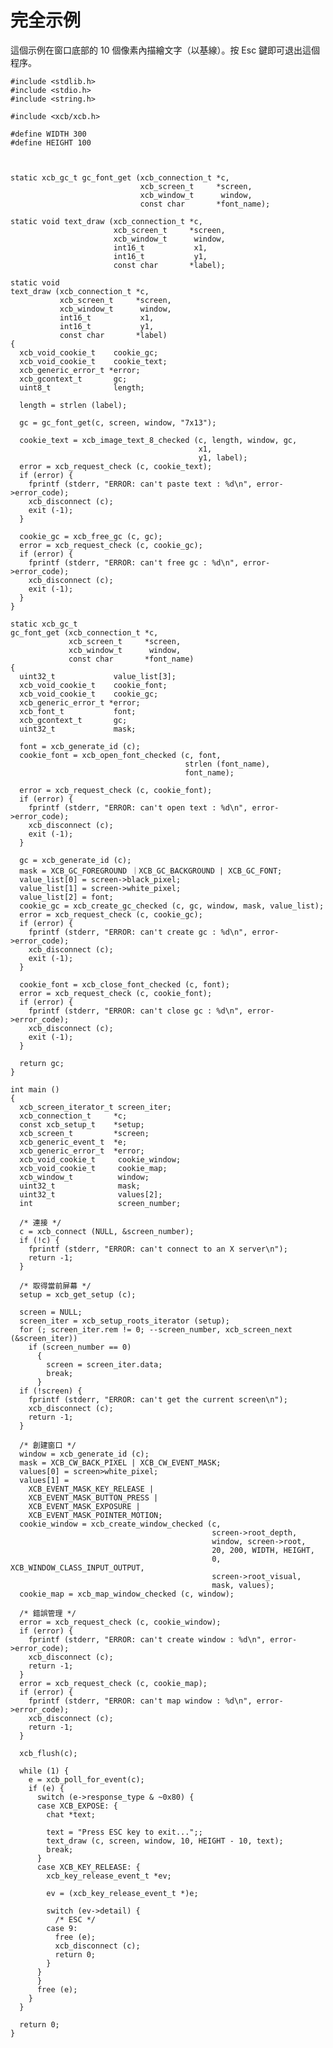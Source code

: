 完全示例
===

這個示例在窗口底部的 10 個像素內描繪文字（以基線）。按 Esc 鍵即可退出這個程序。

    #include <stdlib.h>
    #include <stdio.h>
    #include <string.h>

    #include <xcb/xcb.h>

    #define WIDTH 300
    #define HEIGHT 100


    
    static xcb_gc_t gc_font_get (xcb_connection_t *c,
                                 xcb_screen_t     *screen,
                                 xcb_window_t      window,
                                 const char       *font_name);

    static void text_draw (xcb_connection_t *c,
                           xcb_screen_t     *screen,
                           xcb_window_t      window,
                           int16_t           x1,
                           int16_t           y1,
                           const char       *label);

    static void
    text_draw (xcb_connection_t *c,
               xcb_screen_t     *screen,
               xcb_window_t      window,
               int16_t           x1,
               int16_t           y1,
               const char       *label)
    {
      xcb_void_cookie_t    cookie_gc;
      xcb_void_cookie_t    cookie_text;
      xcb_generic_error_t *error;
      xcb_gcontext_t       gc;
      uint8_t              length;

      length = strlen (label);

      gc = gc_font_get(c, screen, window, "7x13");

      cookie_text = xcb_image_text_8_checked (c, length, window, gc,
                                              x1,
                                              y1, label);
      error = xcb_request_check (c, cookie_text);
      if (error) {
        fprintf (stderr, "ERROR: can't paste text : %d\n", error->error_code);
        xcb_disconnect (c);
        exit (-1);
      }

      cookie_gc = xcb_free_gc (c, gc);
      error = xcb_request_check (c, cookie_gc);
      if (error) {
        fprintf (stderr, "ERROR: can't free gc : %d\n", error->error_code);
        xcb_disconnect (c);
        exit (-1);
      }
    }

    static xcb_gc_t
    gc_font_get (xcb_connection_t *c,
                 xcb_screen_t     *screen,
                 xcb_window_t      window,
                 const char       *font_name)
    {
      uint32_t             value_list[3];
      xcb_void_cookie_t    cookie_font;
      xcb_void_cookie_t    cookie_gc;
      xcb_generic_error_t *error;
      xcb_font_t           font;
      xcb_gcontext_t       gc;
      uint32_t             mask;

      font = xcb_generate_id (c);
      cookie_font = xcb_open_font_checked (c, font,
                                           strlen (font_name),
                                           font_name);

      error = xcb_request_check (c, cookie_font);
      if (error) {
        fprintf (stderr, "ERROR: can't open text : %d\n", error->error_code);
        xcb_disconnect (c);
        exit (-1);
      }

      gc = xcb_generate_id (c);
      mask = XCB_GC_FOREGROUND ｜XCB_GC_BACKGROUND | XCB_GC_FONT;
      value_list[0] = screen->black_pixel;
      value_list[1] = screen->white_pixel;
      value_list[2] = font;
      cookie_gc = xcb_create_gc_checked (c, gc, window, mask, value_list);
      error = xcb_request_check (c, cookie_gc);
      if (error) {
        fprintf (stderr, "ERROR: can't create gc : %d\n", error->error_code);
        xcb_disconnect (c);
        exit (-1);
      }

      cookie_font = xcb_close_font_checked (c, font);
      error = xcb_request_check (c, cookie_font);
      if (error) {
        fprintf (stderr, "ERROR: can't close gc : %d\n", error->error_code);
        xcb_disconnect (c);
        exit (-1);
      }

      return gc;
    }

    int main ()
    {
      xcb_screen_iterator_t screen_iter;
      xcb_connection_t     *c;
      const xcb_setup_t    *setup;
      xcb_screen_t         *screen;
      xcb_generic_event_t  *e;
      xcb_generic_error_t  *error;
      xcb_void_cookie_t     cookie_window;
      xcb_void_cookie_t     cookie_map;
      xcb_window_t          window;
      uint32_t              mask;
      uint32_t              values[2];
      int                   screen_number;

      /* 連接 */
      c = xcb_connect (NULL, &screen_number);
      if (!c) {
        fprintf (stderr, "ERROR: can't connect to an X server\n");
        return -1;
      }

      /* 取得當前屏幕 */
      setup = xcb_get_setup (c);

      screen = NULL;
      screen_iter = xcb_setup_roots_iterator (setup);
      for (; screen_iter.rem != 0; --screen_number, xcb_screen_next (&screen_iter))
        if (screen_number == 0)
          {
            screen = screen_iter.data;
            break;
          }
      if (!screen) {
        fprintf (stderr, "ERROR: can't get the current screen\n");
        xcb_disconnect (c);
        return -1;
      }

      /* 創建窗口 */
      window = xcb_generate_id (c);
      mask = XCB_CW_BACK_PIXEL | XCB_CW_EVENT_MASK;
      values[0] = screen>white_pixel;
      values[1] =
        XCB_EVENT_MASK_KEY_RELEASE |
        XCB_EVENT_MASK_BUTTON_PRESS |
        XCB_EVENT_MASK_EXPOSURE |
        XCB_EVENT_MASK_POINTER_MOTION;
      cookie_window = xcb_create_window_checked (c,
                                                 screen->root_depth,
                                                 window, screen->root,
                                                 20, 200, WIDTH, HEIGHT,
                                                 0, XCB_WINDOW_CLASS_INPUT_OUTPUT,
                                                 screen->root_visual,
                                                 mask, values);
      cookie_map = xcb_map_window_checked (c, window);

      /* 錯誤管理 */
      error = xcb_request_check (c, cookie_window);
      if (error) {
        fprintf (stderr, "ERROR: can't create window : %d\n", error->error_code);
        xcb_disconnect (c);
        return -1;
      }
      error = xcb_request_check (c, cookie_map);
      if (error) {
        fprintf (stderr, "ERROR: can't map window : %d\n", error->error_code);
        xcb_disconnect (c);
        return -1;
      }

      xcb_flush(c);

      while (1) {
        e = xcb_poll_for_event(c);
        if (e) {
          switch (e->response_type & ~0x80) {
          case XCB_EXPOSE: {
            chat *text;

            text = "Press ESC key to exit...";;
            text_draw (c, screen, window, 10, HEIGHT - 10, text);
            break;
          }
          case XCB_KEY_RELEASE: {
            xcb_key_release_event_t *ev;

            ev = (xcb_key_release_event_t *)e;

            switch (ev->detail) {
              /* ESC */
            case 9:
              free (e);
              xcb_disconnect (c);
              return 0;
            }
          }
          }
          free (e);
        }
      }

      return 0;
    }
